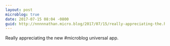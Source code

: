 ```yaml
---
layout: post
microblog: true
date: 2017-07-15 08:04 -0800
guid: http://nnnnnathan.micro.blog/2017/07/15/really-appreciating-the.html
---
```

Really appreciating the new #microblog universal app.
